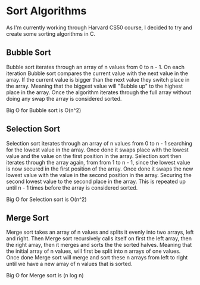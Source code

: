 # Sort Algorithms
As I'm currently working through Harvard CS50 course, I decided to try and create some sorting algorithms in C.

## Bubble Sort
Bubble sort iterates through an array of n values from 0 to n - 1. On each iteration Bubble sort compares the current value with the next value in the array.
If the current value is bigger than the next value they switch place in the array. Meaning that the biggest value will "Bubble up" to the highest place in the array.
Once the algorithm iterates through the full array without doing any swap the array is considered sorted.

Big O for Bubble sort is O(n^2)

## Selection Sort
Selection sort iterates through an array of n values from 0 to n - 1 searching for the lowest value in the array.  Once done it swaps place with the lowest value and the value on the first position in the array. 
Selection sort then iterates through the array again, from from 1 to n - 1, since the lowest value is now secured in the first position of the array. Once done it swaps the new lowest value with the value in the second position in the array. Securing the second lowest value to the second place in the array.
This is repeated up until n - 1 times before the array is considered sorted.

Big O for Selection sort is O(n^2)

## Merge Sort
Merge sort takes an array of n values and splits it evenly into two arrays, left and right. Then Merge sort recursively calls itself on first the left array, then the right array, then it merges and sorts the the sorted halves.
Meaning that the initial array of n values, will first be split into n arrays of one values. Once done Merge sort will merge and sort these n arrays from left to right until we have a new array of n values that is sorted.

Big O for Merge sort is (n log n)
